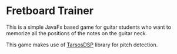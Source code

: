 # Fretboard Trainer

This is a simple JavaFx based game for guitar students who want 
to memorize all the positions of the notes on the guitar neck.
 
This game makes use of [TarsosDSP](https://github.com/JorenSix/TarsosDSP) library for pitch detection.

